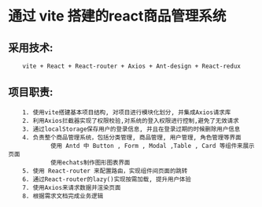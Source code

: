 # 通过 vite 搭建的react商品管理系统

## 采用技术: 
        vite + React + React-router + Axios + Ant-design + React-redux

## 项目职责:
        1. 使用vite搭建基本项目结构, 对项目进行模块化划分, 并集成Axios请求库
        2. 利用Axios拦截器实现了权限校验,对系统的登入权限进行控制,避免了无效请求
        3. 通过localStorage保存用户的登录信息, 并且在登录过期的时候删除用户信息
        4. 负责整个商品管理系统，包括分类管理, 商品管理, 用户管理, 角色管理等界面
                使用 Antd 中 Button , Form , Modal ,Table , Card 等组件来展示页面
                使用echats制作图形图表界面
        5. 使用 React-router 来配置路由，实现组件间页面的跳转
        6. 通过React-router的lazy()实现按需加载, 提升用户体验
        7. 使用Axios来请求数据并渲染页面
        8. 根据需求文档完成业务逻辑
